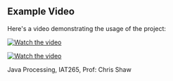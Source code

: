 ## Example Video

Here's a video demonstrating the usage of the project:

[![Watch the video](https://i.imgur.com/fGNjo8Z.png)](https://i.imgur.com/fGNjo8Z.mp4)

[![Watch the video](https://i.imgur.com/grxZYxX.png)](https://i.imgur.com/grxZYxX.mp4)

Java Processing, IAT265, Prof: Chris Shaw
